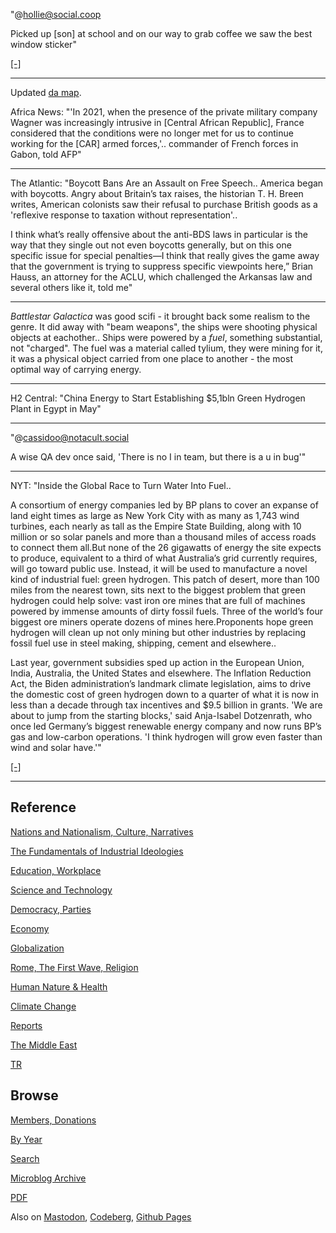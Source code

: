 
"@hollie@social.coop

Picked up [son] at school and on our way to grab coffee we saw the
best window sticker"

[[-]](https://social-coop-media.ams3.cdn.digitaloceanspaces.com/media_attachments/files/110/017/855/821/117/315/small/2aeaf3eb442b578c.jpeg)

---

Updated [da map](2022/12/ru-africa.html).

Africa News: "'In 2021, when the presence of the private military
company Wagner was increasingly intrusive in [Central African
Republic], France considered that the conditions were no longer met
for us to continue working for the [CAR] armed forces,'.. commander of
French forces in Gabon, told AFP"

---

The Atlantic: "Boycott Bans Are an Assault on Free Speech.. America
began with boycotts. Angry about Britain’s tax raises, the historian
T. H. Breen writes, American colonists saw their refusal to purchase
British goods as a 'reflexive response to taxation without
representation'..

I think what’s really offensive about the anti-BDS laws in particular
is the way that they single out not even boycotts generally, but on
this one specific issue for special penalties—I think that really
gives the game away that the government is trying to suppress specific
viewpoints here,” Brian Hauss, an attorney for the ACLU, which
challenged the Arkansas law and several others like it, told me"

---

*Battlestar Galactica* was good scifi - it brought back some realism
to the genre. It did away with "beam weapons", the ships were shooting
physical objects at eachother.. Ships were powered by a *fuel*,
something substantial, not "charged". The fuel was a material called
tylium, they were mining for it, it was a physical object carried from
one place to another - the most optimal way of carrying energy. 

---

H2 Central: "China Energy to Start Establishing $5,1bln Green Hydrogen
Plant in Egypt in May"

----

"@cassidoo@notacult.social

A wise QA dev once said, 'There is no I in team, but there is a u in
bug'"

---

NYT: "Inside the Global Race to Turn Water Into Fuel..

A consortium of energy companies led by BP plans to cover an expanse
of land eight times as large as New York City with as many as 1,743
wind turbines, each nearly as tall as the Empire State Building, along
with 10 million or so solar panels and more than a thousand miles of
access roads to connect them all.But none of the 26 gigawatts of
energy the site expects to produce, equivalent to a third of what
Australia’s grid currently requires, will go toward public
use. Instead, it will be used to manufacture a novel kind of
industrial fuel: green hydrogen. This patch of desert, more than 100
miles from the nearest town, sits next to the biggest problem that
green hydrogen could help solve: vast iron ore mines that are full of
machines powered by immense amounts of dirty fossil fuels. Three of
the world’s four biggest ore miners operate dozens of mines
here.Proponents hope green hydrogen will clean up not only mining but
other industries by replacing fossil fuel use in steel making,
shipping, cement and elsewhere..

Last year, government subsidies sped up action in the European Union,
India, Australia, the United States and elsewhere. The Inflation
Reduction Act, the Biden administration’s landmark climate
legislation, aims to drive the domestic cost of green hydrogen down to
a quarter of what it is now in less than a decade through tax
incentives and $9.5 billion in grants. 'We are about to jump from the
starting blocks,' said Anja-Isabel Dotzenrath, who once led Germany’s
biggest renewable energy company and now runs BP’s gas and low-carbon
operations. 'I think hydrogen will grow even faster than wind and
solar have.'"

[[-]](https://www.nytimes.com/2023/03/11/climate/green-hydrogen-energy.html)

---

## Reference

[Nations and Nationalism, Culture, Narratives](0119/2013/02/nations-and-nationalism.html)

[The Fundamentals of Industrial Ideologies](0119/2011/04/fundamentals-of-industrial-ideologies.html)

[Education, Workplace](0119/2017/09/education-workplace.html)

[Science and Technology](0119/2018/09/science-technology.html)

[Democracy, Parties](0119/2016/11/democracy.html)

[Economy](2021/01/economy.html)

[Globalization](0119/2018/09/globalization.html)

[Rome, The First Wave, Religion](0119/2017/12/rome.html)

[Human Nature & Health](2020/07/human-nature.html)

[Climate Change](2022/01/climate.html)

[Reports](2021/01/reports.html)

[The Middle East](0119/2019/07/middleeast.html)

[TR](../tr/index.html)

## Browse

[Members, Donations](2022/08/members.html)

[By Year](years.html)

[Search](search.html)

[Microblog Archive](mbl/index.html)

[PDF](https://drive.google.com/uc?export=view&id=1FSi-1MnqXVq_PVTEXzzflwN8-7h92N_R)

Also on 
[Mastodon](https://masto.ai/@muratk3n),
[Codeberg](https://muratk5n.codeberg.page/en/),
[Github Pages](https://muratk5n.github.io/thirdwave/en/)


